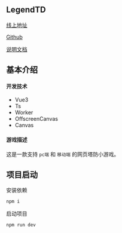 ## LegendTD

[线上地址](http://game.codeape.site)

[Github](https://github.com/ApeWhoLovesCode/LegendTD)

[说明文档](https://juejin.cn/post/7214517573584601144)

## 基本介绍

#### 开发技术 

- Vue3
- Ts
- Worker
- OffscreenCanvas
- Canvas 

#### 游戏描述

这是一款支持 `pc端` 和 `移动端` 的网页塔防小游戏。

## 项目启动

安装依赖
```bash
npm i
```

启动项目
```bash
npm run dev
```